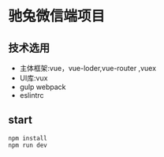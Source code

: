 # 驰兔微信端项目 #
## 技术选用 ##

+ 主体框架:vue，vue-loder,vue-router ,vuex
+ UI库:vux
+ gulp webpack
+ eslintrc

## start ##

    npm install
    npm run dev